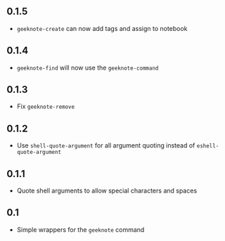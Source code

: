 ## 0.1.5
* `geeknote-create` can now add tags and assign to notebook

## 0.1.4
* `geeknote-find` will now use the `geeknote-command`

## 0.1.3
* Fix `geeknote-remove`

## 0.1.2
* Use `shell-quote-argument` for all argument quoting instead of `eshell-quote-argument`

## 0.1.1
* Quote shell arguments to allow special characters and spaces

## 0.1
* Simple wrappers for the `geeknote` command
